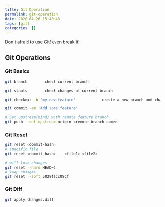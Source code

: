 ```yaml
---
title: Git Operation
permalink: git-operation
date: 2020-04-26 15:40:43
tags: [git]
categories: []
---
```

Don't afraid to use Git! even break it!
## Git Operations
### Git Basics
```bash
git branch        check current branch

git stauts        check changes of current branch

git checkout -b 'my-new-feature'            create a new branch and change to it

git commit -am 'Add some feature'

# Set upstream(bind) with remote feature branch
git push --set-upstream origin <remote-branch-name>
```

### Git Reset
```bash 
git reset <commit-hash>
# specific file
git reset <commit-hash> -- <file1> <file2>

# will lose changes
git reset --hard HEAD~1
# keep changes
git reset --soft 5029f0cc08cf
```

### Git Diff
```bash 
git apply changes.diff
```

